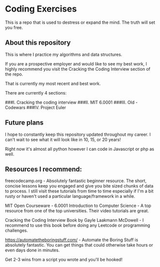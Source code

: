 # Coding Exercises


This is a repo that is used to destress or expand the mind.
The truth will set you free.

## About this repository

This is where I practice my algorithms and data structures.

If you are a prospective employer and would like to see my best work, I highly recommend you visit the Cracking the Coding Interview section of the repo.

That is currently my most recent and best work.

There are currently 4 sections:

###I. Cracking the coding interview
###II. MIT 6.0001
###III. Old - Codewars
###IV. Project Euler

## Future plans

I hope to constantly keep this repository updated throughout my career. I can't wait to see what it will look like in 10, 15, or 20 years!

Right now it's almost all python however I can code in Javascript or php as well.

## Resources I recommend:

freecodecamp.org - Absolutely fantastic beginner resource. The short, concise lessons keep you engaged and give you bite sized chunks of data to process.
I still visit these tutorials from time to time especially if I'm a bit rusty or haven't used a particular language/framework in a while.

MIT Open Courseware - 6.0001 Introduction to Computer Science - A top resource from one of the top universities. Their video tutorials are great.

Cracking the Coding Interview Book by Gayle Laakmann McDowell - I recommend to use this book before doing any Leetcode or programming challenges.

https://automatetheboringstuff.com/ - Automate the Boring Stuff is absolutely fantastic. You can get things that could otherwise take hours or even days done in minutes.

Get 2-3 wins from a script you wrote and you'll be hooked!